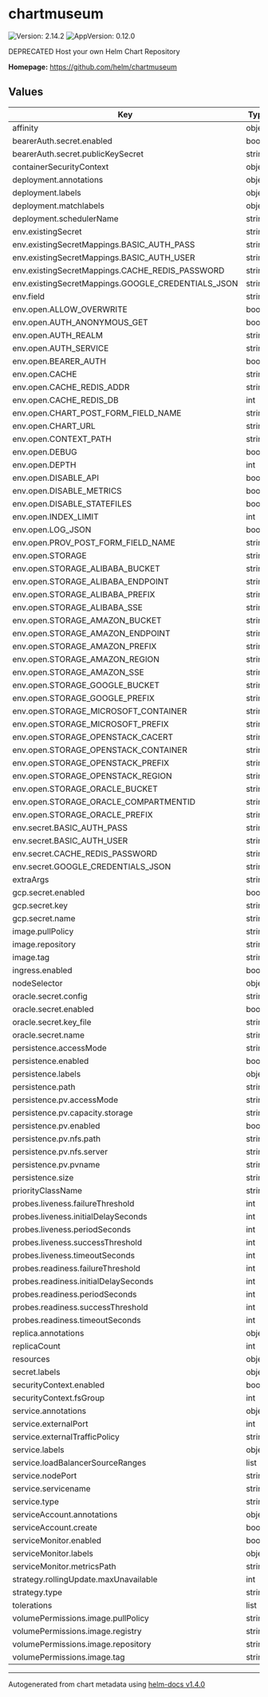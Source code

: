 # chartmuseum

![Version: 2.14.2](https://img.shields.io/badge/Version-2.14.2-informational?style=flat-square) ![AppVersion: 0.12.0](https://img.shields.io/badge/AppVersion-0.12.0-informational?style=flat-square)

DEPRECATED Host your own Helm Chart Repository

**Homepage:** <https://github.com/helm/chartmuseum>

## Values

| Key | Type | Default | Description |
|-----|------|---------|-------------|
| affinity | object | `{}` |  |
| bearerAuth.secret.enabled | bool | `false` |  |
| bearerAuth.secret.publicKeySecret | string | `"chartmuseum-public-key"` |  |
| containerSecurityContext | object | `{}` |  |
| deployment.annotations | object | `{}` |  |
| deployment.labels | object | `{}` |  |
| deployment.matchlabels | object | `{}` |  |
| deployment.schedulerName | string | `""` |  |
| env.existingSecret | string | `nil` |  |
| env.existingSecretMappings.BASIC_AUTH_PASS | string | `nil` |  |
| env.existingSecretMappings.BASIC_AUTH_USER | string | `nil` |  |
| env.existingSecretMappings.CACHE_REDIS_PASSWORD | string | `nil` |  |
| env.existingSecretMappings.GOOGLE_CREDENTIALS_JSON | string | `nil` |  |
| env.field | string | `nil` |  |
| env.open.ALLOW_OVERWRITE | bool | `false` |  |
| env.open.AUTH_ANONYMOUS_GET | bool | `false` |  |
| env.open.AUTH_REALM | string | `nil` |  |
| env.open.AUTH_SERVICE | string | `nil` |  |
| env.open.BEARER_AUTH | bool | `false` |  |
| env.open.CACHE | string | `nil` |  |
| env.open.CACHE_REDIS_ADDR | string | `nil` |  |
| env.open.CACHE_REDIS_DB | int | `0` |  |
| env.open.CHART_POST_FORM_FIELD_NAME | string | `"chart"` |  |
| env.open.CHART_URL | string | `nil` |  |
| env.open.CONTEXT_PATH | string | `nil` |  |
| env.open.DEBUG | bool | `false` |  |
| env.open.DEPTH | int | `0` |  |
| env.open.DISABLE_API | bool | `true` |  |
| env.open.DISABLE_METRICS | bool | `true` |  |
| env.open.DISABLE_STATEFILES | bool | `false` |  |
| env.open.INDEX_LIMIT | int | `0` |  |
| env.open.LOG_JSON | bool | `true` |  |
| env.open.PROV_POST_FORM_FIELD_NAME | string | `"prov"` |  |
| env.open.STORAGE | string | `"local"` |  |
| env.open.STORAGE_ALIBABA_BUCKET | string | `nil` |  |
| env.open.STORAGE_ALIBABA_ENDPOINT | string | `nil` |  |
| env.open.STORAGE_ALIBABA_PREFIX | string | `nil` |  |
| env.open.STORAGE_ALIBABA_SSE | string | `nil` |  |
| env.open.STORAGE_AMAZON_BUCKET | string | `nil` |  |
| env.open.STORAGE_AMAZON_ENDPOINT | string | `nil` |  |
| env.open.STORAGE_AMAZON_PREFIX | string | `nil` |  |
| env.open.STORAGE_AMAZON_REGION | string | `nil` |  |
| env.open.STORAGE_AMAZON_SSE | string | `nil` |  |
| env.open.STORAGE_GOOGLE_BUCKET | string | `nil` |  |
| env.open.STORAGE_GOOGLE_PREFIX | string | `nil` |  |
| env.open.STORAGE_MICROSOFT_CONTAINER | string | `nil` |  |
| env.open.STORAGE_MICROSOFT_PREFIX | string | `nil` |  |
| env.open.STORAGE_OPENSTACK_CACERT | string | `nil` |  |
| env.open.STORAGE_OPENSTACK_CONTAINER | string | `nil` |  |
| env.open.STORAGE_OPENSTACK_PREFIX | string | `nil` |  |
| env.open.STORAGE_OPENSTACK_REGION | string | `nil` |  |
| env.open.STORAGE_ORACLE_BUCKET | string | `nil` |  |
| env.open.STORAGE_ORACLE_COMPARTMENTID | string | `nil` |  |
| env.open.STORAGE_ORACLE_PREFIX | string | `nil` |  |
| env.secret.BASIC_AUTH_PASS | string | `nil` |  |
| env.secret.BASIC_AUTH_USER | string | `nil` |  |
| env.secret.CACHE_REDIS_PASSWORD | string | `nil` |  |
| env.secret.GOOGLE_CREDENTIALS_JSON | string | `nil` |  |
| extraArgs | string | `nil` |  |
| gcp.secret.enabled | bool | `false` |  |
| gcp.secret.key | string | `"credentials.json"` |  |
| gcp.secret.name | string | `nil` |  |
| image.pullPolicy | string | `"IfNotPresent"` |  |
| image.repository | string | `"chartmuseum/chartmuseum"` |  |
| image.tag | string | `"v0.12.0"` |  |
| ingress.enabled | bool | `false` |  |
| nodeSelector | object | `{}` |  |
| oracle.secret.config | string | `"config"` |  |
| oracle.secret.enabled | bool | `false` |  |
| oracle.secret.key_file | string | `"key_file"` |  |
| oracle.secret.name | string | `nil` |  |
| persistence.accessMode | string | `"ReadWriteOnce"` |  |
| persistence.enabled | bool | `false` |  |
| persistence.labels | object | `{}` |  |
| persistence.path | string | `"/storage"` |  |
| persistence.pv.accessMode | string | `"ReadWriteOnce"` |  |
| persistence.pv.capacity.storage | string | `"8Gi"` |  |
| persistence.pv.enabled | bool | `false` |  |
| persistence.pv.nfs.path | string | `nil` |  |
| persistence.pv.nfs.server | string | `nil` |  |
| persistence.pv.pvname | string | `nil` |  |
| persistence.size | string | `"8Gi"` |  |
| priorityClassName | string | `""` |  |
| probes.liveness.failureThreshold | int | `3` |  |
| probes.liveness.initialDelaySeconds | int | `5` |  |
| probes.liveness.periodSeconds | int | `10` |  |
| probes.liveness.successThreshold | int | `1` |  |
| probes.liveness.timeoutSeconds | int | `1` |  |
| probes.readiness.failureThreshold | int | `3` |  |
| probes.readiness.initialDelaySeconds | int | `5` |  |
| probes.readiness.periodSeconds | int | `10` |  |
| probes.readiness.successThreshold | int | `1` |  |
| probes.readiness.timeoutSeconds | int | `1` |  |
| replica.annotations | object | `{}` |  |
| replicaCount | int | `1` |  |
| resources | object | `{}` |  |
| secret.labels | object | `{}` |  |
| securityContext.enabled | bool | `true` |  |
| securityContext.fsGroup | int | `1000` |  |
| service.annotations | object | `{}` |  |
| service.externalPort | int | `8080` |  |
| service.externalTrafficPolicy | string | `"Local"` |  |
| service.labels | object | `{}` |  |
| service.loadBalancerSourceRanges | list | `[]` |  |
| service.nodePort | string | `nil` |  |
| service.servicename | string | `nil` |  |
| service.type | string | `"ClusterIP"` |  |
| serviceAccount.annotations | object | `{}` |  |
| serviceAccount.create | bool | `false` |  |
| serviceMonitor.enabled | bool | `false` |  |
| serviceMonitor.labels | object | `{}` |  |
| serviceMonitor.metricsPath | string | `"/metrics"` |  |
| strategy.rollingUpdate.maxUnavailable | int | `0` |  |
| strategy.type | string | `"RollingUpdate"` |  |
| tolerations | list | `[]` |  |
| volumePermissions.image.pullPolicy | string | `"Always"` |  |
| volumePermissions.image.registry | string | `"docker.io"` |  |
| volumePermissions.image.repository | string | `"bitnami/minideb"` |  |
| volumePermissions.image.tag | string | `"buster"` |  |

----------------------------------------------
Autogenerated from chart metadata using [helm-docs v1.4.0](https://github.com/norwoodj/helm-docs/releases/v1.4.0)
